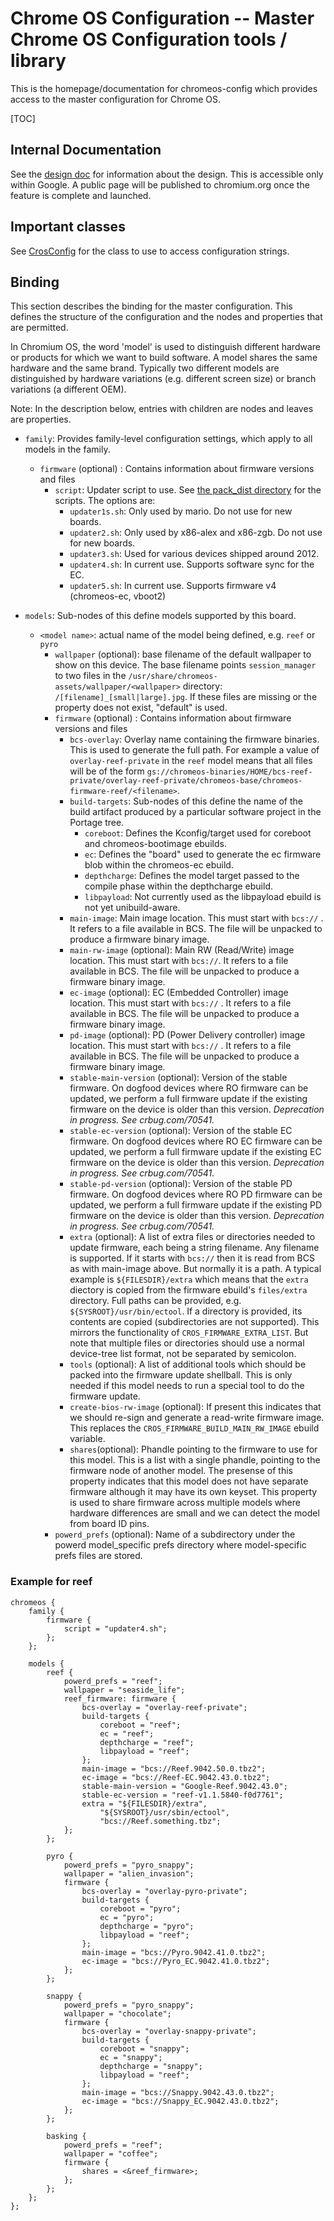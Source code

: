 # Chrome OS Configuration -- Master Chrome OS Configuration tools / library

This is the homepage/documentation for chromeos-config which provides access to
the master configuration for Chrome OS.

[TOC]

## Internal Documentation

See the [design doc](http://go/cros-unified-build-design) for information about
the design. This is accessible only within Google. A public page will be
published to chromium.org once the feature is complete and launched.

## Important classes

See [CrosConfig](./libcros_config/cros_config.h) for the class to use to access
configuration strings.

## Binding

This section describes the binding for the master configuration. This defines
the structure of the configuration and the nodes and properties that are
permitted.

In Chromium OS, the word 'model' is used to distinguish different hardware or
products for which we want to build software. A model shares the same hardware
and the same brand. Typically two different models are distinguished by hardware
variations (e.g. different screen size) or branch variations (a different OEM).

Note: In the description below, entries with children are nodes and leaves are
properties.

*   `family`: Provides family-level configuration settings, which apply to all
    models in the family.

    *   `firmware` (optional) : Contains information about firmware versions and
        files
        *   `script`: Updater script to use. See [the pack_dist
            directory](https://cs.corp.google.com/chromeos_public/src/platform/firmware/pack_dist)
            for the scripts. The options are:
            *   `updater1s.sh`: Only used by mario. Do not use for new boards.
            *   `updater2.sh`: Only used by x86-alex and x86-zgb. Do not use for
                new boards.
            *   `updater3.sh`: Used for various devices shipped around 2012.
            *   `updater4.sh`: In current use. Supports software sync for the
                EC.
            *   `updater5.sh`: In current use. Supports firmware v4
                (chromeos-ec, vboot2)

*   `models`: Sub-nodes of this define models supported by this board.

    *   `<model name>`: actual name of the model being defined, e.g. `reef` or
        `pyro`
        *   `wallpaper` (optional): base filename of the default wallpaper to
            show on this device. The base filename points `session_manager` to
            two files in the `/usr/share/chromeos-assets/wallpaper/<wallpaper>`
            directory: `/[filename]_[small|large].jpg`. If these files are
            missing or the property does not exist, "default" is used.
        *   `firmware` (optional) : Contains information about firmware versions
            and files
            *   `bcs-overlay`: Overlay name containing the firmware binaries.
                This is used to generate the full path. For example a value of
                `overlay-reef-private` in the `reef` model means that all files
                will be of the form
                `gs://chromeos-binaries/HOME/bcs-reef-private/overlay-reef-private/chromeos-base/chromeos-firmware-reef/<filename>`.
            *   `build-targets`: Sub-nodes of this define the name of the build
                artifact produced by a particular software project in the
                Portage tree.
                *   `coreboot`: Defines the Kconfig/target used for coreboot and
                    chromeos-bootimage ebuilds.
                *   `ec`: Defines the "board" used to generate the ec firmware
                    blob within the chromeos-ec ebuild.
                *   `depthcharge`: Defines the model target passed to the
                    compile phase within the depthcharge ebuild.
                *   `libpayload`: Not currently used as the libpayload ebuild is
                    not yet unibuild-aware.
            *   `main-image`: Main image location. This must start with `bcs://`
                . It refers to a file available in BCS. The file will be
                unpacked to produce a firmware binary image.
            *   `main-rw-image` (optional): Main RW (Read/Write) image location.
                This must start with `bcs://`. It refers to a file available in
                BCS. The file will be unpacked to produce a firmware binary
                image.
            *   `ec-image` (optional): EC (Embedded Controller) image location.
                This must start with `bcs://` . It refers to a file available in
                BCS. The file will be unpacked to produce a firmware binary
                image.
            *   `pd-image` (optional): PD (Power Delivery controller) image
                location. This must start with `bcs://` . It refers to a file
                available in BCS. The file will be unpacked to produce a
                firmware binary image.
            *   `stable-main-version` (optional): Version of the stable
                firmware. On dogfood devices where RO firmware can be updated,
                we perform a full firmware update if the existing firmware on
                the device is older than this version. *Deprecation in progress.
                See crbug.com/70541.*
            *   `stable-ec-version` (optional): Version of the stable EC
                firmware. On dogfood devices where RO EC firmware can be
                updated, we perform a full firmware update if the existing EC
                firmware on the device is older than this version. *Deprecation
                in progress. See crbug.com/70541.*
            *   `stable-pd-version` (optional): Version of the stable PD
                firmware. On dogfood devices where RO PD firmware can be
                updated, we perform a full firmware update if the existing PD
                firmware on the device is older than this version. *Deprecation
                in progress. See crbug.com/70541.*
            *   `extra` (optional): A list of extra files or directories needed
                to update firmware, each being a string filename. Any filename
                is supported. If it starts with `bcs://` then it is read from
                BCS as with main-image above. But normally it is a path. A
                typical example is `${FILESDIR}/extra` which means that the
                `extra` diectory is copied from the firmware ebuild's
                `files/extra` directory. Full paths can be provided, e.g.
                `${SYSROOT}/usr/bin/ectool`. If a directory is provided, its
                contents are copied (subdirectories are not supported). This
                mirrors the functionality of `CROS_FIRMWARE_EXTRA_LIST`. But
                note that multiple files or directories should use a normal
                device-tree list format, not be separated by semicolon.
            *   `tools` (optional): A list of additional tools which should be
                packed into the firmware update shellball. This is only needed
                if this model needs to run a special tool to do the firmware
                update.
            *   `create-bios-rw-image` (optional): If present this indicates
                that we should re-sign and generate a read-write firmware image.
                This replaces the `CROS_FIRMWARE_BUILD_MAIN_RW_IMAGE` ebuild
                variable.
            +   `shares`(optional): Phandle pointing to the firmware to use for
                this model. This is a list with a single phandle, pointing to
                the firmware node of another model. The presense of this
                property indicates that this model does not have separate
                firmware although it may have its own keyset. This property is
                used to share firmware across multiple models where hardware
                differences are small and we can detect the model from board ID
                pins.
        *   `powerd_prefs` (optional): Name of a subdirectory under the powerd
            model_specific prefs directory where model-specific prefs files are
            stored.

### Example for reef

```
chromeos {
    family {
        firmware {
            script = "updater4.sh";
        };
    };

    models {
        reef {
            powerd_prefs = "reef";
            wallpaper = "seaside_life";
            reef_firmware: firmware {
                bcs-overlay = "overlay-reef-private";
                build-targets {
                    coreboot = "reef";
                    ec = "reef";
                    depthcharge = "reef";
                    libpayload = "reef";
                };
                main-image = "bcs://Reef.9042.50.0.tbz2";
                ec-image = "bcs://Reef-EC.9042.43.0.tbz2";
                stable-main-version = "Google-Reef.9042.43.0";
                stable-ec-version = "reef-v1.1.5840-f0d7761";
                extra = "${FILESDIR}/extra",
                    "${SYSROOT}/usr/sbin/ectool",
                    "bcs://Reef.something.tbz";
            };
        };

        pyro {
            powerd_prefs = "pyro_snappy";
            wallpaper = "alien_invasion";
            firmware {
                bcs-overlay = "overlay-pyro-private";
                build-targets {
                    coreboot = "pyro";
                    ec = "pyro";
                    depthcharge = "pyro";
                    libpayload = "reef";
                };
                main-image = "bcs://Pyro.9042.41.0.tbz2";
                ec-image = "bcs://Pyro_EC.9042.41.0.tbz2";
            };
        };

        snappy {
            powerd_prefs = "pyro_snappy";
            wallpaper = "chocolate";
            firmware {
                bcs-overlay = "overlay-snappy-private";
                build-targets {
                    coreboot = "snappy";
                    ec = "snappy";
                    depthcharge = "snappy";
                    libpayload = "reef";
                };
                main-image = "bcs://Snappy.9042.43.0.tbz2";
                ec-image = "bcs://Snappy_EC.9042.43.0.tbz2";
            };
        };

        basking {
            powerd_prefs = "reef";
            wallpaper = "coffee";
            firmware {
                shares = <&reef_firmware>;
            };
        };
    };
};
```
